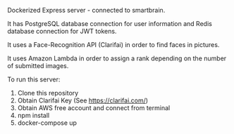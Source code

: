 Dockerized Express server - connected to smartbrain.

It has PostgreSQL database connection for user information and Redis database connection for JWT tokens.

It uses a Face-Recognition API (Clarifai) in order to find faces in pictures.

It uses Amazon Lambda in order to assign a rank depending on the number of submitted images.

To run this server:
1) Clone this repository
2) Obtain Clarifai Key (See https://clarifai.com/)
3) Obtain AWS free account and connect from terminal
4) npm install
5) docker-compose up
